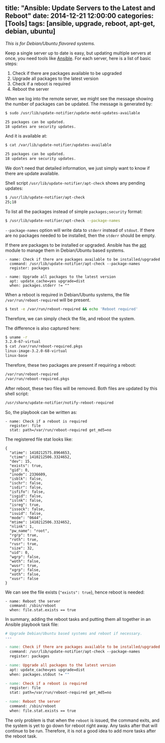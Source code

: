 title: "Ansible: Update Servers to the Latest and Reboot"
date: 2014-12-21 12:00:00
categories: [Tools]
tags: [ansible, upgrade, reboot, apt-get, debian, ubuntu]
---

_This is for Debian/Ubuntu flavored systems._

Keep a single server up to date is easy, but updating multiple servers at once, you need tools like [Ansible]. For each server, here is a list of basic steps:

1. Check if there are packages available to be upgraded
2. Upgrade all packages to the latest version
3. Check if a reboot is required
4. Reboot the server

When we log into the remote server, we might see the message showing the number of packages can be updated. The message is generated by:

```sh
$ sudo /usr/lib/update-notifier/update-motd-updates-available 

25 packages can be updated.
18 updates are security updates.
```

And it is available at:

```sh
$ cat /var/lib/update-notifier/updates-available                                       

25 packages can be updated.
18 updates are security updates.
```

We don't need that detailed information, we just simply want to know if there are update available.

Shell script `/usr/lib/update-notifier/apt-check` shows any pending updates:

```sh
$ /usr/lib/update-notifier/apt-check
25;18
```

To list all the packages instead of simple `packages;security` format:

```sh
$ /usr/lib/update-notifier/apt-check --package-names
```

`--package-names` option will write data to `stderr` instead of `stdout`. If there are no packages needed to be installed, then the `stderr` should be empty.

If there are packages to be installed or upgraded. Ansible has the [apt] module to manage them in Debian/Ubuntu based systems.

```plain
- name: Check if there are packages available to be installed/upgraded
  command: /usr/lib/update-notifier/apt-check --package-names
  register: packages

- name: Upgrade all packages to the latest version
  apt: update_cache=yes upgrade=dist
  when: packages.stderr != ""
```

<!-- more -->

When a reboot is required in Debian/Ubuntu systems, the file `/var/run/reboot-required` will be present.

```sh
$ test -e /var/run/reboot-required && echo 'Reboot required'
```

Therefore, we can simply check the file, and reboot the system.

The difference is also captured here:

```sh
$ uname -r
3.2.0-67-virtual
$ cat /var/run/reboot-required.pkgs 
linux-image-3.2.0-68-virtual
linux-base
```

Therefore, these two packages are present if requiring a reboot:

```sh
/var/run/reboot-required
/var/run/reboot-required.pkgs
```

After reboot, these two files will be removed. Both files are updated by this shell script:

```sh
/usr/share/update-notifier/notify-reboot-required
```

So, the playbook can be written as:

```plain
- name: Check if a reboot is required
  register: file
  stat: path=/var/run/reboot-required get_md5=no
```

The registered file stat looks like:

```
{
  "atime": 1410212575.8964653,
  "ctime": 1410212506.3324652,
  "dev": 15,
  "exists": true,
  "gid": 0,
  "inode": 2336609,
  "isblk": false,
  "ischr": false,
  "isdir": false,
  "isfifo": false,
  "isgid": false,
  "islnk": false,
  "isreg": true,
  "issock": false,
  "isuid": false,
  "mode": "0644",
  "mtime": 1410212506.3324652,
  "nlink": 1,
  "pw_name": "root",
  "rgrp": true,
  "roth": true,
  "rusr": true,
  "size": 32,
  "uid": 0,
  "wgrp": false,
  "woth": false,
  "wusr": true,
  "xgrp": false,
  "xoth": false,
  "xusr": false
}
```

We can see the file exists (`"exists": true`), hence reboot is needed:

```plain
- name: Reboot the server
  command: /sbin/reboot
  when: file.stat.exists == true
```

In summary, adding the reboot tasks and putting them all together in an Ansible playbook task file:

```makefile
# Upgrade Debian/Ubuntu based systems and reboot if necessary.
---

- name: Check if there are packages available to be installed/upgraded
  command: /usr/lib/update-notifier/apt-check --package-names
  register: packages

- name: Upgrade all packages to the latest version
  apt: update_cache=yes upgrade=dist
  when: packages.stdout != ""

- name: Check if a reboot is required
  register: file
  stat: path=/var/run/reboot-required get_md5=no

- name: Reboot the server
  command: /sbin/reboot
  when: file.stat.exists == true
```

The only problem is that when the `reboot` is issued, the command exits, and the system is yet to go down for reboot right away. Any tasks after that will continue to be run. Therefore, it is not a good idea to add more tasks after the reboot task.

[Ansible]: http://www.ansible.com/
[apt]: http://docs.ansible.com/apt_module.html
